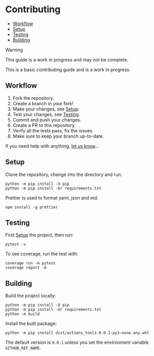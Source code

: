 # Contributing

- [Workflow](#Workflow)
- [Setup](#Setup)
- [Testing](#Testing)
- [Building](#Building)

> [!WARNING]  
> This guide is a work in progress and may not be complete.

This is a basic contributing guide and is a work in progress.

## Workflow

1. Fork the repository.
2. Create a branch in your fork!
3. Make your changes, see [Setup](#Setup).
4. Test your changes, see [Testing](#Testing).
5. Commit and push your changes.
6. Create a PR to this repository.
7. Verify all the tests pass, fix the issues.
8. Make sure to keep your branch up-to-date.

If you need help with anything, [let us know](https://github.com/cssnr/actions-tools?tab=readme-ov-file#support)...

## Setup

Clone the repository, change into the directory and run:

```shell
python -m pip install -U pip
python -m pip install -Ur requirements.txt
```

Prettier is used to format yaml, json and md.

```shell
npm install -g prettier
```

## Testing

First [Setup](#Setup) the project, then run:

```shell
pytest -v
```

To see coverage, run the test with:

```shell
coverage run -m pytest
coverage report -m
```

## Building

Build the project locally:

```shell
python -m pip install -U pip
python -m pip install -Ur requirements.txt
python -m build
```

Install the built package:

```shell
python -m pip install dist/actions_tools-0.0.1-py3-none-any.whl
```

The default version is `0.0.1` unless you set the environment variable `GITHUB_REF_NAME`.
